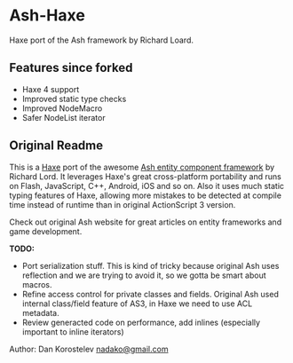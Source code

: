 # Ash-Haxe

Haxe port of the Ash framework by Richard Loard.

## Features since forked

 * Haxe 4 support
 * Improved static type checks
 * Improved NodeMacro
 * Safer NodeList iterator

## Original Readme

This is a [Haxe](http://haxe.org/) port of the awesome [Ash entity component framework](https://www.richardlord.net/ash/) by Richard Lord.
It leverages Haxe's great cross-platform portability and runs on Flash, JavaScript, C++, Android, iOS and so on.
Also it uses much static typing features of Haxe, allowing more mistakes to be detected at compile time instead
of runtime than in original ActionScript 3 version.

Check out original Ash website for great articles on entity frameworks and game development.

**TODO:**

 * Port serialization stuff. This is kind of tricky because original Ash uses reflection and we are trying to avoid it, so we gotta be smart about macros.
 * Refine access control for private classes and fields. Original Ash used internal class/field feature of AS3, in Haxe we need to use ACL metadata.
 * Review generacted code on performance, add inlines (especially important to inline iterators)

Author: Dan Korostelev <nadako@gmail.com>
